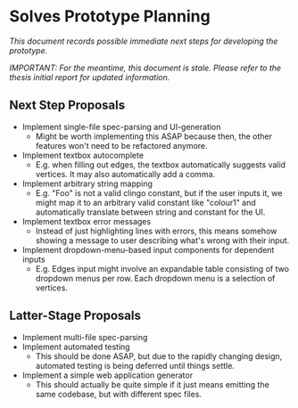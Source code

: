 # Solves Prototype Planning

*This document records possible immediate next steps for developing the prototype.*

*IMPORTANT: For the meantime, this document is stale. Please refer to the thesis initial report for updated information.*

## Next Step Proposals

- Implement single-file spec-parsing and UI-generation
    - Might be worth implementing this ASAP because then, the other features won't need to be refactored anymore.
- Implement textbox autocomplete
    - E.g. when filling out edges, the textbox automatically suggests valid vertices. It may also automatically add a comma.
- Implement arbitrary string mapping
    - E.g. "Foo" is not a valid clingo constant, but if the user inputs it, we might map it to an arbitrary valid constant like "colour1" and automatically translate between string and constant for the UI.
- Implement textbox error messages
    - Instead of just highlighting lines with errors, this means somehow showing a message to user describing what's wrong with their input.
- Implement dropdown-menu-based input components for dependent inputs
    - E.g. Edges input might involve an expandable table consisting of two dropdown menus per row. Each dropdown menu is a selection of vertices.

## Latter-Stage Proposals

- Implement multi-file spec-parsing
- Implement automated testing
    - This should be done ASAP, but due to the rapidly changing design, automated testing is being deferred until things settle.
- Implement a simple web application generator
    - This should actually be quite simple if it just means emitting the same codebase, but with different spec files.

